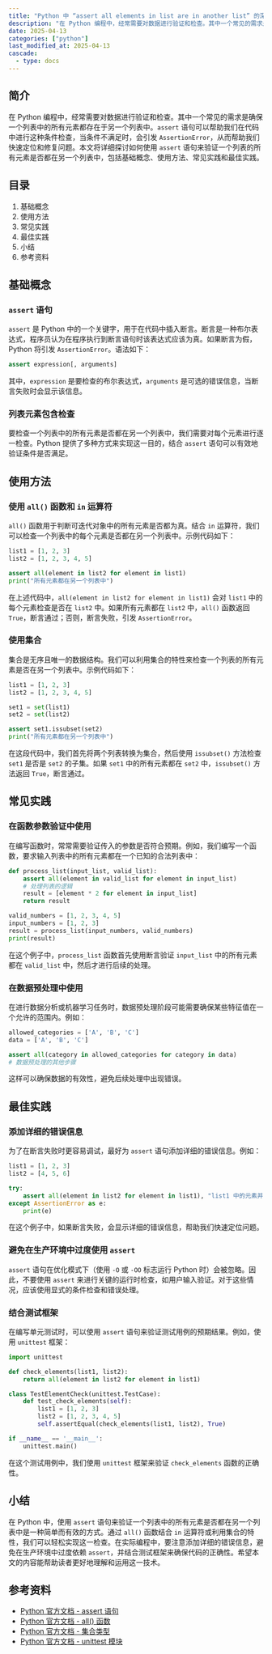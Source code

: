 ```yaml
---
title: "Python 中 “assert all elements in list are in another list” 的深入解析"
description: "在 Python 编程中，经常需要对数据进行验证和检查。其中一个常见的需求是确保一个列表中的所有元素都存在于另一个列表中。`assert` 语句可以帮助我们在代码中进行这种条件检查，当条件不满足时，会引发 `AssertionError`，从而帮助我们快速定位和修复问题。本文将详细探讨如何使用 `assert` 语句来验证一个列表的所有元素是否都在另一个列表中，包括基础概念、使用方法、常见实践和最佳实践。"
date: 2025-04-13
categories: ["python"]
last_modified_at: 2025-04-13
cascade:
  - type: docs
---
```



## 简介
在 Python 编程中，经常需要对数据进行验证和检查。其中一个常见的需求是确保一个列表中的所有元素都存在于另一个列表中。`assert` 语句可以帮助我们在代码中进行这种条件检查，当条件不满足时，会引发 `AssertionError`，从而帮助我们快速定位和修复问题。本文将详细探讨如何使用 `assert` 语句来验证一个列表的所有元素是否都在另一个列表中，包括基础概念、使用方法、常见实践和最佳实践。

<!-- more -->
## 目录
1. 基础概念
2. 使用方法
3. 常见实践
4. 最佳实践
5. 小结
6. 参考资料

## 基础概念
### `assert` 语句
`assert` 是 Python 中的一个关键字，用于在代码中插入断言。断言是一种布尔表达式，程序员认为在程序执行到断言语句时该表达式应该为真。如果断言为假，Python 将引发 `AssertionError`。语法如下：
```python
assert expression[, arguments]
```
其中，`expression` 是要检查的布尔表达式，`arguments` 是可选的错误信息，当断言失败时会显示该信息。

### 列表元素包含检查
要检查一个列表中的所有元素是否都在另一个列表中，我们需要对每个元素进行逐一检查。Python 提供了多种方式来实现这一目的，结合 `assert` 语句可以有效地验证条件是否满足。

## 使用方法
### 使用 `all()` 函数和 `in` 运算符
`all()` 函数用于判断可迭代对象中的所有元素是否都为真。结合 `in` 运算符，我们可以检查一个列表中的每个元素是否都在另一个列表中。示例代码如下：
```python
list1 = [1, 2, 3]
list2 = [1, 2, 3, 4, 5]

assert all(element in list2 for element in list1)
print("所有元素都在另一个列表中")
```
在上述代码中，`all(element in list2 for element in list1)` 会对 `list1` 中的每个元素检查是否在 `list2` 中。如果所有元素都在 `list2` 中，`all()` 函数返回 `True`，断言通过；否则，断言失败，引发 `AssertionError`。

### 使用集合
集合是无序且唯一的数据结构。我们可以利用集合的特性来检查一个列表的所有元素是否在另一个列表中。示例代码如下：
```python
list1 = [1, 2, 3]
list2 = [1, 2, 3, 4, 5]

set1 = set(list1)
set2 = set(list2)

assert set1.issubset(set2)
print("所有元素都在另一个列表中")
```
在这段代码中，我们首先将两个列表转换为集合，然后使用 `issubset()` 方法检查 `set1` 是否是 `set2` 的子集。如果 `set1` 中的所有元素都在 `set2` 中，`issubset()` 方法返回 `True`，断言通过。

## 常见实践
### 在函数参数验证中使用
在编写函数时，常常需要验证传入的参数是否符合预期。例如，我们编写一个函数，要求输入列表中的所有元素都在一个已知的合法列表中：
```python
def process_list(input_list, valid_list):
    assert all(element in valid_list for element in input_list)
    # 处理列表的逻辑
    result = [element * 2 for element in input_list]
    return result

valid_numbers = [1, 2, 3, 4, 5]
input_numbers = [1, 2, 3]
result = process_list(input_numbers, valid_numbers)
print(result)
```
在这个例子中，`process_list` 函数首先使用断言验证 `input_list` 中的所有元素都在 `valid_list` 中，然后才进行后续的处理。

### 在数据预处理中使用
在进行数据分析或机器学习任务时，数据预处理阶段可能需要确保某些特征值在一个允许的范围内。例如：
```python
allowed_categories = ['A', 'B', 'C']
data = ['A', 'B', 'C']

assert all(category in allowed_categories for category in data)
# 数据预处理的其他步骤
```
这样可以确保数据的有效性，避免后续处理中出现错误。

## 最佳实践
### 添加详细的错误信息
为了在断言失败时更容易调试，最好为 `assert` 语句添加详细的错误信息。例如：
```python
list1 = [1, 2, 3]
list2 = [4, 5, 6]

try:
    assert all(element in list2 for element in list1), "list1 中的元素并非都在 list2 中"
except AssertionError as e:
    print(e)
```
在这个例子中，如果断言失败，会显示详细的错误信息，帮助我们快速定位问题。

### 避免在生产环境中过度使用 `assert`
`assert` 语句在优化模式下（使用 `-O` 或 `-OO` 标志运行 Python 时）会被忽略。因此，不要使用 `assert` 来进行关键的运行时检查，如用户输入验证。对于这些情况，应该使用显式的条件检查和错误处理。

### 结合测试框架
在编写单元测试时，可以使用 `assert` 语句来验证测试用例的预期结果。例如，使用 `unittest` 框架：
```python
import unittest

def check_elements(list1, list2):
    return all(element in list2 for element in list1)

class TestElementCheck(unittest.TestCase):
    def test_check_elements(self):
        list1 = [1, 2, 3]
        list2 = [1, 2, 3, 4, 5]
        self.assertEqual(check_elements(list1, list2), True)

if __name__ == '__main__':
    unittest.main()
```
在这个测试用例中，我们使用 `unittest` 框架来验证 `check_elements` 函数的正确性。

## 小结
在 Python 中，使用 `assert` 语句来验证一个列表中的所有元素是否都在另一个列表中是一种简单而有效的方式。通过 `all()` 函数结合 `in` 运算符或利用集合的特性，我们可以轻松实现这一检查。在实际编程中，要注意添加详细的错误信息，避免在生产环境中过度依赖 `assert`，并结合测试框架来确保代码的正确性。希望本文的内容能帮助读者更好地理解和运用这一技术。

## 参考资料
- [Python 官方文档 - assert 语句](https://docs.python.org/3/reference/simple_stmts.html#the-assert-statement)
- [Python 官方文档 - all() 函数](https://docs.python.org/3/library/functions.html#all)
- [Python 官方文档 - 集合类型](https://docs.python.org/3/library/stdtypes.html#set-types-set-frozenset)
- [Python 官方文档 - unittest 模块](https://docs.python.org/3/library/unittest.html)